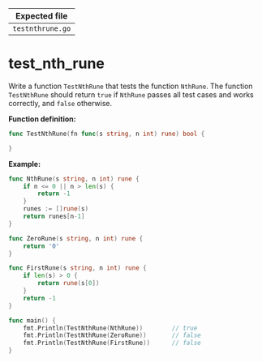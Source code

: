 | Expected file    |
| ---------------- |
| `testnthrune.go` |

# test_nth_rune

Write a function `TestNthRune` that tests the function `NthRune`. The function `TestNthRune` should return `true` if `NthRune` passes all test cases and works correctly, and `false` otherwise.

**Function definition:**

```go
func TestNthRune(fn func(s string, n int) rune) bool {

}
```

**Example:**

```go
func NthRune(s string, n int) rune {
    if n <= 0 || n > len(s) {
        return -1
    }
    runes := []rune(s)
    return runes[n-1]
}

func ZeroRune(s string, n int) rune {
    return '0'
}

func FirstRune(s string, n int) rune {
    if len(s) > 0 {
        return rune(s[0])
    }
    return -1
}

func main() {
    fmt.Println(TestNthRune(NthRune))        // true
    fmt.Println(TestNthRune(ZeroRune))       // false
    fmt.Println(TestNthRune(FirstRune))      // false
}

```
